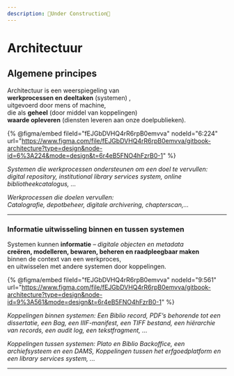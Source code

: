 ```yaml
---
description: 🚧Under Construction🚧
---
```


# Architectuur

## Algemene principes

Architectuur is een weerspiegeling van\
**werkprocessen en deeltaken** (systemen) ,\
uitgevoerd door mens of machine,\
die als **geheel** (door middel van koppelingen) \
**waarde opleveren** (diensten leveren aan onze doelpublieken).

{% @figma/embed fileId="fEJGbDVHQ4rR6rpB0emvva" nodeId="6:224" url="https://www.figma.com/file/fEJGbDVHQ4rR6rpB0emvva/gitbook-architecture?type=design&node-id=6%3A224&mode=design&t=6r4eB5FNO4hFzrB0-1" %}

_Systemen die werkprocessen ondersteunen om een doel te vervullen:_\
_digital repository, institutional library services system, online bibliotheekcatalogus, ..._

_Werkprocessen die doelen vervullen:_\
_Catalografie, depotbeheer, digitale archivering, chapterscan,..._

***

### Informatie uitwisseling binnen en tussen systemen

Systemen kunnen **informatie** _– digitale objecten en metadata_\
**creëren, modelleren, bewaren, beheren en raadpleegbaar maken**\
binnen de context van een werkproces,\
en uitwisselen met andere systemen door koppelingen.

{% @figma/embed fileId="fEJGbDVHQ4rR6rpB0emvva" nodeId="9:561" url="https://www.figma.com/file/fEJGbDVHQ4rR6rpB0emvva/gitbook-architecture?type=design&node-id=9%3A561&mode=design&t=6r4eB5FNO4hFzrB0-1" %}

_Koppelingen binnen systemen: Een Biblio record, PDF’s behorende tot een dissertatie, een Bag, een IIIF-manifest, een TIFF bestand, een hiërarchie van records, een audit log, een tekstfragment, ..._

_Koppelingen tussen systemen: Plato en Biblio Backoffice, een archiefsysteem en een DAMS, Koppelingen tussen het erfgoedplatform en een library services system, ..._

***

